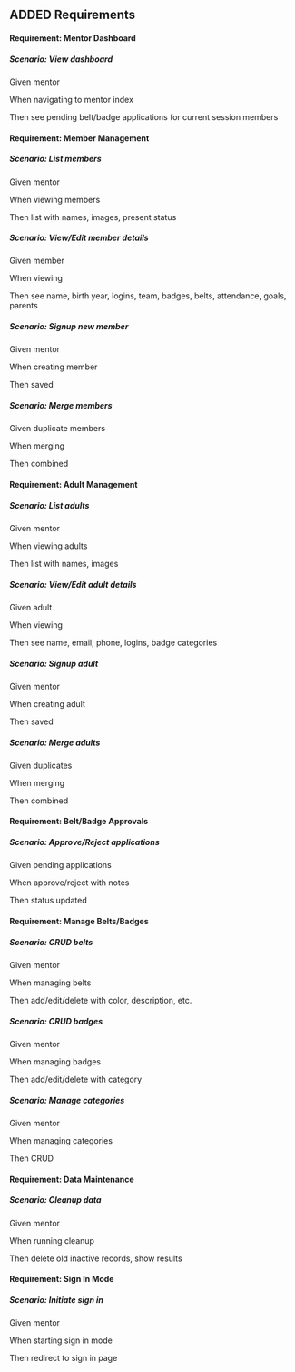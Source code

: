 ## ADDED Requirements

#### Requirement: Mentor Dashboard

##### Scenario: View dashboard

Given mentor

When navigating to mentor index

Then see pending belt/badge applications for current session members

#### Requirement: Member Management

##### Scenario: List members

Given mentor

When viewing members

Then list with names, images, present status

##### Scenario: View/Edit member details

Given member

When viewing

Then see name, birth year, logins, team, badges, belts, attendance, goals, parents

##### Scenario: Signup new member

Given mentor

When creating member

Then saved

##### Scenario: Merge members

Given duplicate members

When merging

Then combined

#### Requirement: Adult Management

##### Scenario: List adults

Given mentor

When viewing adults

Then list with names, images

##### Scenario: View/Edit adult details

Given adult

When viewing

Then see name, email, phone, logins, badge categories

##### Scenario: Signup adult

Given mentor

When creating adult

Then saved

##### Scenario: Merge adults

Given duplicates

When merging

Then combined

#### Requirement: Belt/Badge Approvals

##### Scenario: Approve/Reject applications

Given pending applications

When approve/reject with notes

Then status updated

#### Requirement: Manage Belts/Badges

##### Scenario: CRUD belts

Given mentor

When managing belts

Then add/edit/delete with color, description, etc.

##### Scenario: CRUD badges

Given mentor

When managing badges

Then add/edit/delete with category

##### Scenario: Manage categories

Given mentor

When managing categories

Then CRUD

#### Requirement: Data Maintenance

##### Scenario: Cleanup data

Given mentor

When running cleanup

Then delete old inactive records, show results

#### Requirement: Sign In Mode

##### Scenario: Initiate sign in

Given mentor

When starting sign in mode

Then redirect to sign in page